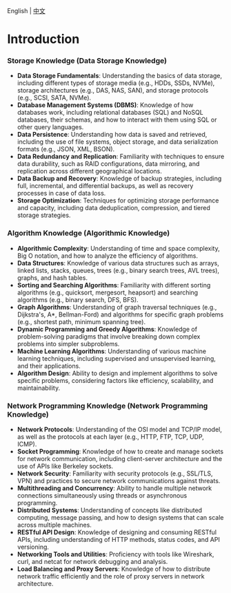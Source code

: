 English | [中文](./README-CN.md)
# Introduction
### Storage Knowledge (Data Storage Knowledge)

- **Data Storage Fundamentals**: Understanding the basics of data storage, including different types of storage media (e.g., HDDs, SSDs, NVMe), storage architectures (e.g., DAS, NAS, SAN), and storage protocols (e.g., SCSI, SATA, NVMe).
- **Database Management Systems (DBMS)**: Knowledge of how databases work, including relational databases (SQL) and NoSQL databases, their schemas, and how to interact with them using SQL or other query languages.
- **Data Persistence**: Understanding how data is saved and retrieved, including the use of file systems, object storage, and data serialization formats (e.g., JSON, XML, BSON).
- **Data Redundancy and Replication**: Familiarity with techniques to ensure data durability, such as RAID configurations, data mirroring, and replication across different geographical locations.
- **Data Backup and Recovery**: Knowledge of backup strategies, including full, incremental, and differential backups, as well as recovery processes in case of data loss.
- **Storage Optimization**: Techniques for optimizing storage performance and capacity, including data deduplication, compression, and tiered storage strategies.

### Algorithm Knowledge (Algorithmic Knowledge)

- **Algorithmic Complexity**: Understanding of time and space complexity, Big O notation, and how to analyze the efficiency of algorithms.
- **Data Structures**: Knowledge of various data structures such as arrays, linked lists, stacks, queues, trees (e.g., binary search trees, AVL trees), graphs, and hash tables.
- **Sorting and Searching Algorithms**: Familiarity with different sorting algorithms (e.g., quicksort, mergesort, heapsort) and searching algorithms (e.g., binary search, DFS, BFS).
- **Graph Algorithms**: Understanding of graph traversal techniques (e.g., Dijkstra's, A*, Bellman-Ford) and algorithms for specific graph problems (e.g., shortest path, minimum spanning tree).
- **Dynamic Programming and Greedy Algorithms**: Knowledge of problem-solving paradigms that involve breaking down complex problems into simpler subproblems.
- **Machine Learning Algorithms**: Understanding of various machine learning techniques, including supervised and unsupervised learning, and their applications.
- **Algorithm Design**: Ability to design and implement algorithms to solve specific problems, considering factors like efficiency, scalability, and maintainability.

### Network Programming Knowledge (Network Programming Knowledge)

- **Network Protocols**: Understanding of the OSI model and TCP/IP model, as well as the protocols at each layer (e.g., HTTP, FTP, TCP, UDP, ICMP).
- **Socket Programming**: Knowledge of how to create and manage sockets for network communication, including client-server architecture and the use of APIs like Berkeley sockets.
- **Network Security**: Familiarity with security protocols (e.g., SSL/TLS, VPN) and practices to secure network communications against threats.
- **Multithreading and Concurrency**: Ability to handle multiple network connections simultaneously using threads or asynchronous programming.
- **Distributed Systems**: Understanding of concepts like distributed computing, message passing, and how to design systems that can scale across multiple machines.
- **RESTful API Design**: Knowledge of designing and consuming RESTful APIs, including understanding of HTTP methods, status codes, and API versioning.
- **Networking Tools and Utilities**: Proficiency with tools like Wireshark, curl, and netcat for network debugging and analysis.
- **Load Balancing and Proxy Servers**: Knowledge of how to distribute network traffic efficiently and the role of proxy servers in network architecture.

